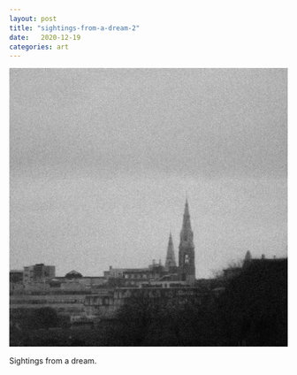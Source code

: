 ```yaml
---
layout: post
title: "sightings-from-a-dream-2"
date:   2020-12-19
categories: art
---
```


![sightings-from-a-dream-2](/img/arts/sightings-from-a-dream-2.jpg)

<span class='image-details'>
Sightings from a dream.
</span>
